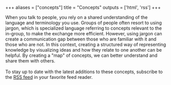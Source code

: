 +++
aliases = ["concepts"]
title = "Concepts"
outputs = ['html', 'rss']
+++

When you talk to people, you rely on a shared understanding of the language and terminology you use.
Groups of people often resort to using jargon, which is specialized language referring to concepts relevant to the in-group, to make the exchange 
more efficient. However, using jargon can create a communication gap between those who are familiar with it and those who are not.
In this context, creating a structured way of representing knowledge by visualizing ideas and how they relate to one another can be helpful. By
creating a "map" of concepts, we can better understand and share them with others.
<br /><br />
To stay up to date with the latest additions to these concepts, subscribe to the <a href="./index.xml" target="_blank">RSS feed</a> in your
favorite feed reader.